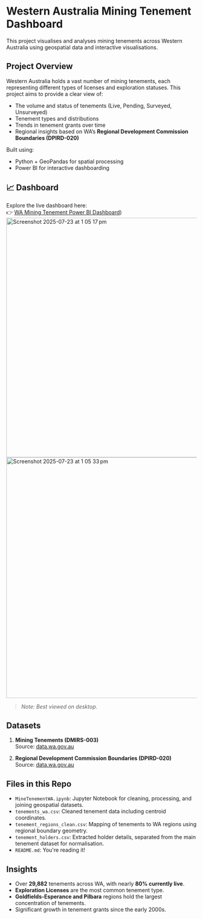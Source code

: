 # Western Australia Mining Tenement Dashboard

This project visualises and analyses mining tenements across Western Australia using geospatial data and interactive visualisations.

## Project Overview

Western Australia holds a vast number of mining tenements, each representing different types of licenses and exploration statuses. This project aims to provide a clear view of:
- The volume and status of tenements (Live, Pending, Surveyed, Unsurveyed)
- Tenement types and distributions
- Trends in tenement grants over time
- Regional insights based on WA’s **Regional Development Commission Boundaries (DPIRD-020)**

Built using:
-  Python + GeoPandas for spatial processing
-  Power BI for interactive dashboarding

## 📈 Dashboard

Explore the live dashboard here:  
👉 [WA Mining Tenement Power BI Dashboard](https://app.powerbi.com/view?r=eyJrIjoiYzE5OTRkODAtMTkyYy00YjA0LWEzODgtYWU4MDQyYjE3NzZmIiwidCI6IjJmOTEzM2NiLWJhNGEtNDFmYy1hZGQ5LTZjMGEzZTYwY2Q4ZSJ9&pageName=3926961e51ab737c799c))
<img width="1128" height="632" alt="Screenshot 2025-07-23 at 1 05 17 pm" src="https://github.com/user-attachments/assets/4d2c251c-9cb6-43cd-991a-6572fb2e4fe2" />
<img width="1126" height="635" alt="Screenshot 2025-07-23 at 1 05 33 pm" src="https://github.com/user-attachments/assets/db864cd1-40ee-4f0e-af3e-9afc7e2e97af" />


> *Note: Best viewed on desktop.*

## Datasets

1. **Mining Tenements (DMIRS-003)**  
   Source: [data.wa.gov.au](https://catalogue.data.wa.gov.au/dataset/mining-tenements-dmirs-003)

2. **Regional Development Commission Boundaries (DPIRD-020)**  
   Source: [data.wa.gov.au](https://catalogue.data.wa.gov.au/dataset/regional-development-commissions-regions-dpird-020)

## Files in this Repo
- `MineTenementWA.ipynb`: Jupyter Notebook for cleaning, processing, and joining geospatial datasets.
- `tenements_wa.csv`: Cleaned tenement data including centroid coordinates.
- `tenement_regions_clean.csv`: Mapping of tenements to WA regions using regional boundary geometry.
- `tenement_holders.csv`: Extracted holder details, separated from the main tenement dataset for normalisation.
- `README.md`: You're reading it!

## Insights

- Over **29,882** tenements across WA, with nearly **80% currently live**.
- **Exploration Licenses** are the most common tenement type.
- **Goldfields-Esperance and Pilbara** regions hold the largest concentration of tenements.
- Significant growth in tenement grants since the early 2000s.
